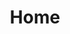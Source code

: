 ---
layout: page
title: Home
sections:
  - type: hero
    title: Arbutus Trees of Vancouver Island
    subtitle: Discover the iconic Pacific Madrone - a symbol of coastal resilience and beauty
    image: assets/media/arbutus-tree-black.svg
    image_alt: Arbutus Tree Silhouette
    cta:
      text: Explore
      url: /about/
  - type: featured_cards
    title: Discover the Arbutus
    cards:
      - title: "Unique Characteristics"
        description: "Learn about the distinctive peeling bark, leathery leaves, and vibrant berries that make the Arbutus unique."
        url: /about/#characteristics
        cta_text: "Learn More"
        media_type: icon
        icon: identification
      - title: "Conservation Efforts"
        description: "Join our community initiatives to protect and preserve these iconic coastal trees."
        url: /projects/conservation
        cta_text: "Get Involved"
        media_type: icon
        icon: heart
      - title: "Cultural Significance"
        description: "Explore the rich history and cultural importance of Arbutus trees to Indigenous communities."
        url: /about/#cultural-significance
        cta_text: "Discover"
        media_type: icon
        icon: academic-cap
  - type: split
    image: /assets/media/trees-422203_1280.jpg
    image_alt: "Arbutus tree with distinctive red bark"
    image_position: right
    heading: "The Sentinel of the Salish Sea"
    text: |
      The Arbutus tree (Arbutus menziesii), also known as the Pacific Madrone, is the only native broadleaf evergreen tree in Canada. With its distinctive peeling bark and twisted branches, it stands as a resilient symbol of the Pacific Northwest coastal ecosystem.
      
      These magnificent trees can live for over 400 years and are perfectly adapted to the rocky shorelines and dry conditions of Vancouver Island.
  - type: featured_cards
    title: Explore & Learn
    cards:
      - title: "Seasonal Changes"
        description: "Witness the dramatic transformations of the Arbutus through Vancouver Island's seasons."
        image: /assets/media/arbutus-1198592_1920.jpg
        image_alt: "Arbutus tree in autumn"
        url: /projects/seasons
        cta_text: "View Gallery"
        media_type: image
      - title: "Habitat Mapping"
        description: "Discover where these magnificent trees thrive across Vancouver Island's diverse landscapes."
        image: /assets/media/tree-5970576_1920.jpg
        image_alt: "Arbutus grove on rocky shoreline"
        url: /projects/mapping
        cta_text: "Explore Map"
        media_type: image
      - title: "Photography Tips"
        description: "Learn how to capture the unique beauty of Arbutus trees in your photography."
        image: /assets/media/annette-witteman-vJ2fK6r-MFU-unsplash.jpg
        image_alt: "Close-up of Arbutus bark"
        url: /projects/photography
        cta_text: "Get Tips"
        media_type: image
  - type: cta
    title: Join Our Conservation Community
    description: Help protect and celebrate Vancouver Island's iconic Arbutus trees
    center_content: true
    primary_button:
      text: Get Involved
      url: /get-involved/
  - type: text-section
    heading: "Disclaimer"
    text: |
      **This is a fictitious page created to demonstrate the Arbutus Jekyll Theme.** 
      
      The Arbutus Conservation Initiative and its content are not real. This site serves as a demonstration of the theme's features, layout, and components. Any resemblance to actual organizations is coincidental.
---